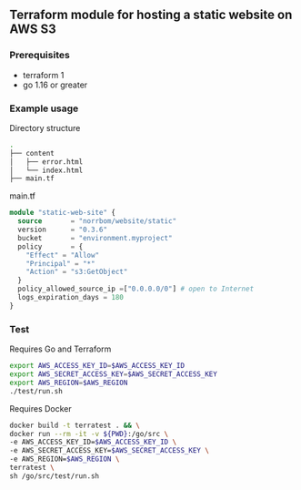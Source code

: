 ## Terraform module for hosting a static website on AWS S3

### Prerequisites

* terraform 1
* go 1.16 or greater

### Example usage

Directory structure
```bash
.
├── content
│   ├── error.html
│   └── index.html
├── main.tf
```
main.tf
```terraform
module "static-web-site" {
  source       = "norrbom/website/static"
  version      = "0.3.6"
  bucket       = "environment.myproject"
  policy       = {
    "Effect" = "Allow"
    "Principal" = "*"
    "Action" = "s3:GetObject"
  }
  policy_allowed_source_ip =["0.0.0.0/0"] # open to Internet
  logs_expiration_days = 180
}
```
### Test
Requires Go and Terraform
```bash
export AWS_ACCESS_KEY_ID=$AWS_ACCESS_KEY_ID
export AWS_SECRET_ACCESS_KEY=$AWS_SECRET_ACCESS_KEY
export AWS_REGION=$AWS_REGION
./test/run.sh
```
Requires Docker
```bash
docker build -t terratest . && \
docker run --rm -it -v ${PWD}:/go/src \
-e AWS_ACCESS_KEY_ID=$AWS_ACCESS_KEY_ID \
-e AWS_SECRET_ACCESS_KEY=$AWS_SECRET_ACCESS_KEY \
-e AWS_REGION=$AWS_REGION \
terratest \
sh /go/src/test/run.sh
```